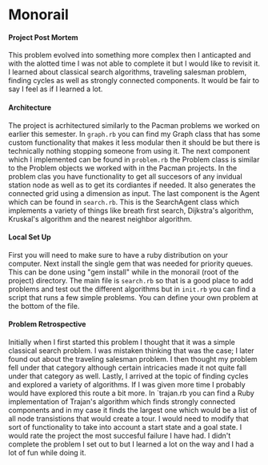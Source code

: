 # Monorail

#### Project Post Mortem

This problem evolved into something more complex then I anticapted and with the alotted time I was not able to complete it but I would like to revisit it. I learned about classical search algorithms, traveling salesman problem, finding cycles as well as strongly connected components. It would be fair to say I feel as if I learned a lot.

#### Architecture

The project is acrhitectured similarly to the Pacman problems we worked on earlier this semester. In `graph.rb` you can find my Graph class that has some custom functionality that makes it less modular then it should be but there is technically nothing stopping someone from using it. The next component which I implemented can be found in `problem.rb` the Problem class is similar to the Problem objects we worked with in the Pacman projects. In the problem clas you have functionality to get all succesors of any invidual station node as well as to get its cordiantes if needed. It also generates the connected grid using a dimension as input. The last component is the Agent which can be found in `search.rb`. This is the SearchAgent class which implements a variety of things like breath first search, Dijkstra's algorithm, Kruskal's algorithm and the nearest neighbor algorithm.

#### Local Set Up

First you will need to make sure to have a ruby distribution on your computer. Next install the single gem that was needed for priority queues. This can be done using "gem install" while in the monorail (root of the project) directory. The main file is `search.rb` so that is a good place to add problems and test out the different algorithms but in `init.rb` you can find a script that runs a few simple problems. You can define your own problem at the bottom of the file.

#### Problem Retrospective

Initially when I first started this problem I thought that it was a simple classical search problem. I was mistaken thinking that was the case; I later found out about the traveling salesman problem. I then thought my problem fell under that category although certain intricacies made it not quite fall under that category as well. Lastly, I arrived at the topic of finding cycles and explored a variety of algorithms. If I was given more time I probably would have explored this route a bit more. In `trajan.rb you can find a Ruby implementation of Trajan's algorithm which finds strongly connected components and in my case it finds the largest one which would be a list of all node transistions that would create a tour. I would need to modify that sort of functionality to take into account a start state and a goal state. I would rate the project the most succesful failure I have had. I didn't complete the problem I set out to but I learned a lot on the way and I had a lot of fun while doing it.
